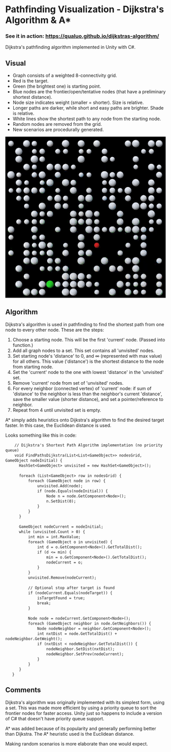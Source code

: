 # Pathfinding Visualization - Dijkstra's Algorithm & A*

### See it in action: https://qualuo.github.io/dijkstras-algorithm/

Dijkstra's pathfinding algorithm implemented in Unity with C#. 

## Visual
* Graph consists of a weighted 8-connectivity grid. 
* Red is the target. 
* Green (the brightest one) is starting point. 
* Blue nodes are the frontier/open/tentative nodes (that have a preliminary shortest distance). 
* Node size indicates weight (smaller = shorter). Size is relative.
* Longer paths are darker, while short and easy paths are brighter. Shade is relative.
* White lines show the shortest path to any node from the starting node. 
* Random nodes are removed from the grid. 
* New scenarios are procedurally generated.

<p align="center">
  <img src="./Images/pathfinding.gif" alt="Showcase"/>
</p>

## Algorithm

Dijkstra's algorithm is used in pathfinding to find the shortest path from one node to every other node. These are the steps:
1. Choose a starting node. This will be the first 'current' node. (Passed into function.)
2. Add all graph nodes to a set. This set contains all 'unvisited' nodes.
3. Set starting node's 'distance' to 0, and ∞ (represented with max value) for all others. This value ('distance') is the shortest distance to the node from starting node.
4. Set the 'current' node to the one with lowest 'distance' in the 'unvisited' set.
5. Remove 'current' node from set of 'unvisited' nodes.
6. For every neighbor (connected vertex) of 'current' node: if sum of 'distance' to the neighbor is less than the neighbor's current 'distance', save the smaller value (shorter distance), and set a pointer/reference to neighbor.
7. Repeat from 4 until unvisited set is empty.

A* simply adds heuristics onto Dijkstra's algorithm to find the desired target faster. In this case, the Euclidean distance is used.

Looks something like this in code: 

        // Dijkstra's Shortest Path Algorithm implementation (no priority queue)
        void FindPathsDijkstra(List<List<GameObject>> nodesGrid, GameObject nodeInitial) {
          HashSet<GameObject> unvisited = new HashSet<GameObject>();

          foreach (List<GameObject> row in nodesGrid) {
              foreach (GameObject node in row) {
                  unvisited.Add(node);
                  if (node.Equals(nodeInitial)) {
                      Node n = node.GetComponent<Node>();
                      n.SetDist(0);
                  }
              }
          }

          GameObject nodeCurrent = nodeInitial;
          while (unvisited.Count > 0) {
              int min = int.MaxValue;
              foreach (GameObject o in unvisited) {
                  int d = o.GetComponent<Node>().GetTotalDist();
                  if (d <= min) {
                      min = o.GetComponent<Node>().GetTotalDist();
                      nodeCurrent = o;
                  }
              }
              unvisited.Remove(nodeCurrent);
              
              // Optional stop after target is found
              if (nodeCurrent.Equals(nodeTarget)) { 
                  isTargetFound = true;
                  break;
              }

              Node node = nodeCurrent.GetComponent<Node>();
              foreach (GameObject neighbor in node.GetNeighbors()) {
                  Node nodeNeighbor = neighbor.GetComponent<Node>();
                  int nxtDist = node.GetTotalDist() + nodeNeighbor.GetWeight();
                  if (nxtDist < nodeNeighbor.GetTotalDist()) {
                      nodeNeighbor.SetDist(nxtDist);
                      nodeNeighbor.SetPrev(nodeCurrent);
                  }
              }
          }
       }
       
       
## Comments
Dijkstra's algorithm was originally implemented with its simplest form, using a set. This was made more efficient by using a priority queue to sort the frontier nodes for faster access. Unity just so happens to include a version of C# that doesn't have priority queue support.

A* was added because of its popularity and generally performing better than Dijkstra. The A* heuristic used is the Euclidean distance. 

Making random scenarios is more elaborate than one would expect.
